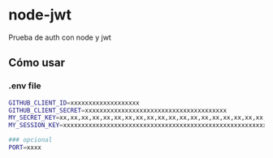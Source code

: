 # node-jwt

Prueba de auth con node y jwt

## Cómo usar

### .env file

```bash
GITHUB_CLIENT_ID=xxxxxxxxxxxxxxxxxxx
GITHUB_CLIENT_SECRET=xxxxxxxxxxxxxxxxxxxxxxxxxxxxxxxxxxxxxxx
MY_SECRET_KEY=xx,xx,xx,xx,xx,xx,xx,xx,xx,xx,xx,xx,xx,xx,xx,xx,xx,xx,xx,xx
MY_SESSION_KEY=xxxxxxxxxxxxxxxxxxxxxxxxxxxxxxxxxxxxxxxxxxxxxxxxxxxxxxxxxxxxxxxx

### opcional
PORT=xxxx
```
